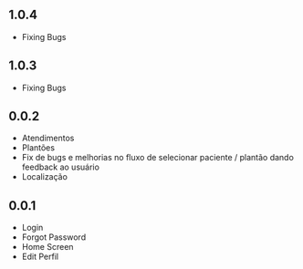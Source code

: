 ## 1.0.4
- Fixing Bugs

## 1.0.3
- Fixing Bugs

## 0.0.2
- Atendimentos
- Plantões
- Fix de bugs e melhorias no fluxo de selecionar paciente / plantão dando feedback ao usuário
- Localização

## 0.0.1
- Login
- Forgot Password
- Home Screen
- Edit Perfil
